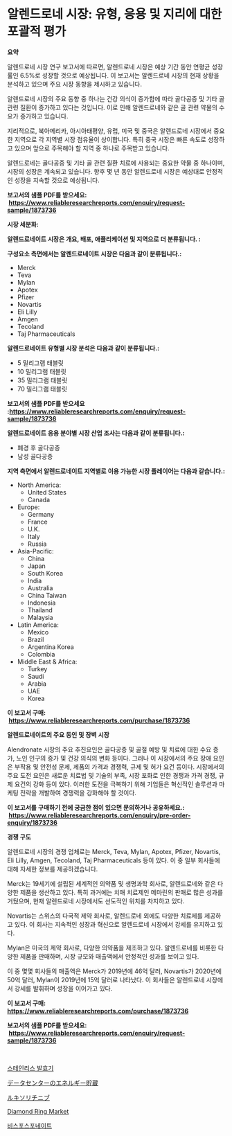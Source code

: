 <p><h1>알렌드로네 시장: 유형, 응용 및 지리에 대한 포괄적 평가</h1></p><p><strong>요약</strong></p>
<p><p>알렌드로네 시장 연구 보고서에 따르면, 알렌드로네 시장은 예상 기간 동안 연평균 성장률인 6.5%로 성장할 것으로 예상됩니다. 이 보고서는 알렌드로네 시장의 현재 상황을 분석하고 있으며 주요 시장 동향을 제시하고 있습니다.</p><p>알렌드로네 시장의 주요 동향 중 하나는 건강 의식이 증가함에 따라 골다공증 및 기타 골 관련 질환이 증가하고 있다는 것입니다. 이로 인해 알렌드로네와 같은 골 관련 약물의 수요가 증가하고 있습니다.</p><p>지리적으로, 북아메리카, 아시아태평양, 유럽, 미국 및 중국은 알렌드로네 시장에서 중요한 지역으로 각 지역별 시장 점유율이 상이합니다. 특히 중국 시장은 빠른 속도로 성장하고 있으며 앞으로 주목해야 할 지역 중 하나로 주목받고 있습니다.</p><p>알렌드로네는 골다공증 및 기타 골 관련 질환 치료에 사용되는 중요한 약물 중 하나이며, 시장의 성장은 계속되고 있습니다. 향후 몇 년 동안 알렌드로네 시장은 예상대로 안정적인 성장을 지속할 것으로 예상됩니다.</p></p>
<p><strong>보고서의 샘플 PDF를 받으세요: &nbsp;<a href="https://www.reliableresearchreports.com/enquiry/request-sample/1873736">https://www.reliableresearchreports.com/enquiry/request-sample/1873736</a></strong></p>
<p><strong>시장 세분화:</strong></p>
<p><strong> 알렌드로네이트 시장은 개요, 배포, 애플리케이션 및 지역으로 더 분류됩니다. :</strong></p>
<p><strong>구성요소 측면에서는 알렌드로네이트 시장은 다음과 같이 분류됩니다.:</strong></p>
<p><ul><li>Merck</li><li>Teva</li><li>Mylan</li><li>Apotex</li><li>Pfizer</li><li>Novartis</li><li>Eli Lilly</li><li>Amgen</li><li>Tecoland</li><li>Taj Pharmaceuticals</li></ul></p>
<p><strong> 알렌드로네이트 유형별 시장 분석은 다음과 같이 분류됩니다.:</strong></p>
<p><ul><li>5 밀리그램 태블릿</li><li>10 밀리그램 태블릿</li><li>35 밀리그램 태블릿</li><li>70 밀리그램 태블릿</li></ul></p>
<p><strong>보고서의 샘플 PDF를 받으세요 :<a href="https://www.reliableresearchreports.com/enquiry/request-sample/1873736">https://www.reliableresearchreports.com/enquiry/request-sample/1873736</a></strong></p>
<p><strong> 알렌드로네이트 응용 분야별 시장 산업 조사는 다음과 같이 분류됩니다.:</strong></p>
<p><ul><li>폐경 후 골다공증</li><li>남성 골다공증</li></ul></p>
<p><strong>지역 측면에서 알렌드로네이트 지역별로 이용 가능한 시장 플레이어는 다음과 같습니다.:</strong></p>
<p><ul>
    <li>
        North America:
        <ul>
            <li>United States</li>
            <li>Canada</li>
        </ul>
    </li>
    <li>
        Europe:
        <ul>
            <li>Germany</li>
            <li>France</li>
            <li>U.K.</li>
            <li>Italy</li>
            <li>Russia</li>
        </ul>
    </li>
    <li>
        Asia-Pacific:
        <ul>
            <li>China</li>
            <li>Japan</li>
            <li>South Korea</li>
            <li>India</li>
            <li>Australia</li>
            <li>China Taiwan</li>
            <li>Indonesia</li>
            <li>Thailand</li>
            <li>Malaysia</li>
        </ul>
    </li>
    <li>
        Latin America:
        <ul>
            <li>Mexico</li>
            <li>Brazil</li>
            <li>Argentina Korea</li>
            <li>Colombia</li>
        </ul>
    </li>
    <li>
        Middle East & Africa:
        <ul>
            <li>Turkey</li>
            <li>Saudi</li>
            <li>Arabia</li>
            <li>UAE</li>
            <li>Korea</li>
        </ul>
    </li>
    </ul></p>
<p><strong>이 보고서 구매: &nbsp;<a href="https://www.reliableresearchreports.com/purchase/1873736">https://www.reliableresearchreports.com/purchase/1873736</a></strong></p>
<p><strong>알렌드로네이트의 주요 동인 및 장벽 시장</strong></p>
<p><p>Alendronate 시장의 주요 추진요인은 골다공증 및 골절 예방 및 치료에 대한 수요 증가, 노인 인구의 증가 및 건강 의식의 변화 등이다. 그러나 이 시장에서의 주요 장애 요인은 부작용 및 안전성 문제, 제품의 가격과 경쟁력, 규제 및 허가 요건 등이다. 시장에서의 주요 도전 요인은 새로운 치료법 및 기술의 부족, 시장 포화로 인한 경쟁과 가격 경쟁, 규제 요건의 강화 등이 있다. 이러한 도전을 극복하기 위해 기업들은 혁신적인 솔루션과 마케팅 전략을 개발하여 경쟁력을 강화해야 할 것이다.</p></p>
<p><strong>이 보고서를 구매하기 전에 궁금한 점이 있으면 문의하거나 공유하세요.: &nbsp;<a href="https://www.reliableresearchreports.com/enquiry/pre-order-enquiry/1873736">https://www.reliableresearchreports.com/enquiry/pre-order-enquiry/1873736</a></strong></p>
<p><strong>경쟁 구도</strong></p>
<p><p>알렌드로네 시장의 경쟁 업체로는 Merck, Teva, Mylan, Apotex, Pfizer, Novartis, Eli Lilly, Amgen, Tecoland, Taj Pharmaceuticals 등이 있다. 이 중 일부 회사들에 대해 자세한 정보를 제공하겠습니다.</p><p>Merck는 19세기에 설립된 세계적인 의약품 및 생명과학 회사로, 알렌드로네와 같은 다양한 제품을 생산하고 있다. 특히 과거에는 치매 치료제인 메마린의 판매로 많은 성과를 거뒀으며, 현재 알렌드로네 시장에서도 선도적인 위치를 차지하고 있다.</p><p>Novartis는 스위스의 다국적 제약 회사로, 알렌드로네 외에도 다양한 치료제를 제공하고 있다. 이 회사는 지속적인 성장과 혁신으로 알렌드로네 시장에서 강세를 유지하고 있다.</p><p>Mylan은 미국의 제약 회사로, 다양한 의약품을 제조하고 있다. 알렌드로네를 비롯한 다양한 제품을 판매하며, 시장 규모와 매출액에서 안정적인 성과를 보이고 있다.</p><p>이 중 몇몇 회사들의 매출액은 Merck가 2019년에 46억 달러, Novartis가 2020년에 50억 달러, Mylan이 2019년에 15억 달러로 나타났다. 이 회사들은 알렌드로네 시장에서 강세를 발휘하며 성장을 이어가고 있다.</p></p>
<p><strong>이 보고서 구매: &nbsp; <a href="https://www.reliableresearchreports.com/purchase/1873736">https://www.reliableresearchreports.com/purchase/1873736</a></strong></p>
<p><strong>보고서의 샘플 PDF를 받으세요: &nbsp;<a href="https://www.reliableresearchreports.com/enquiry/request-sample/1873736">https://www.reliableresearchreports.com/enquiry/request-sample/1873736</a></strong><strong></strong></p>
<p>&nbsp;</p>
<p><p><a href="https://medium.com/@mathieu.rico66/%EC%8A%A4%ED%85%8C%EC%9D%B8%EB%A0%88%EC%8A%A4-%EC%8A%A4%ED%8B%B8-%EB%B0%9C%ED%9A%A8%EA%B8%B0-%EC%8B%9C%EC%9E%A5-%EA%B7%9C%EB%AA%A8-%EB%B0%8F-%EC%8B%9C%EC%9E%A5-%EB%8F%99%ED%96%A5-%EC%99%84%EC%A0%84%ED%95%9C-%EC%82%B0%EC%97%85-%EA%B0%9C%EC%9A%94-2024%EB%85%84%EB%B6%80%ED%84%B0-2031%EB%85%84-59b51aeb79bf">스테인리스 발효기</a></p><p><a href="https://medium.com/@at15984/%E3%83%87%E3%83%BC%E3%82%BF%E3%82%BB%E3%83%B3%E3%82%BF%E3%83%BC%E3%81%AE%E3%82%A8%E3%83%8D%E3%83%AB%E3%82%AE%E3%83%BC%E8%B2%AF%E8%94%B5%E5%B8%82%E5%A0%B4%E3%81%AE%E5%B1%95%E6%9C%9B-%E6%A5%AD%E7%95%8C%E6%A6%82%E8%A6%81%E3%81%A8%E4%BA%88%E6%B8%AC-2024%E5%B9%B4%E3%81%8B%E3%82%892031%E5%B9%B4-05b264427542">データセンターのエネルギー貯蔵</a></p><p><a href="https://github.com/wkuactfdzwizk06/Market-Research-Report-List-1/blob/main/31563663174.md">ルキソリチニブ</a></p><p><a href="https://github.com/ChiragRp1/Market-Research-Report-List-3/blob/main/diamond-ring-market.md">Diamond Ring Market</a></p><p><a href="https://github.com/akzkkws047661437/Market-Research-Report-List-1/blob/main/56310112806.md">비스포스포네이트</a></p></p>